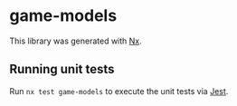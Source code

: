 # game-models

This library was generated with [Nx](https://nx.dev).

## Running unit tests

Run `nx test game-models` to execute the unit tests via [Jest](https://jestjs.io).
